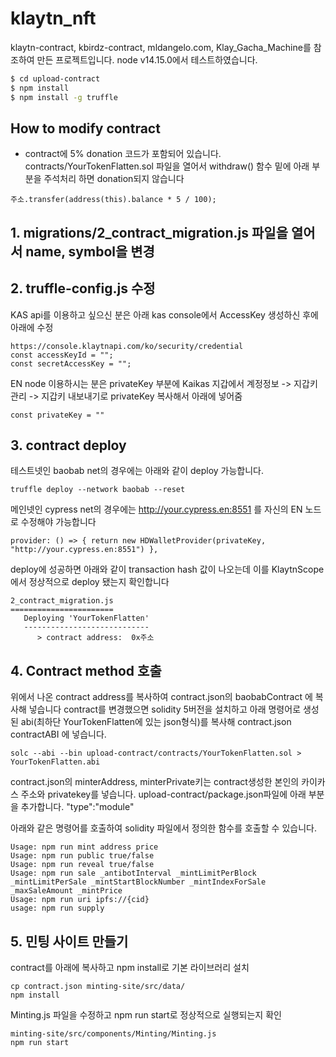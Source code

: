 # klaytn_nft

klaytn-contract, kbirdz-contract, mldangelo.com, Klay_Gacha_Machine를 참조하여 만든 프로젝트입니다.
node v14.15.0에서 테스트하였습니다.

```bash
$ cd upload-contract
$ npm install
$ npm install -g truffle
```

##  How to modify contract
* contract에 5% donation 코드가 포함되어 있습니다.
contracts/YourTokenFlatten.sol 파일을 열어서 withdraw() 함수 밑에 아래 부분을 주석처리 하면 donation되지 않습니다
```
주소.transfer(address(this).balance * 5 / 100);
```

## 1. migrations/2_contract_migration.js 파일을 열어서 name, symbol을 변경

##  2. truffle-config.js 수정
KAS api를 이용하고 싶으신 분은 아래 kas console에서 AccessKey 생성하신 후에 아래에 수정
```
https://console.klaytnapi.com/ko/security/credential
const accessKeyId = ""; 
const secretAccessKey = "";
```

EN node 이용하시는 분은 privateKey 부분에 Kaikas 지갑에서 
계정정보 -> 지갑키 관리 -> 지갑키 내보내기로 privateKey 복사해서 아래에 넣어줌
```
const privateKey = ""
```

##  3. contract deploy
테스트넷인 baobab net의 경우에는 아래와 같이 deploy 가능합니다.
```
truffle deploy --network baobab --reset
```

메인넷인 cypress net의 경우에는 http://your.cypress.en:8551 를 자신의 EN 노드로 수정해야 가능합니다
```
provider: () => { return new HDWalletProvider(privateKey, "http://your.cypress.en:8551") },
```

deploy에 성공하면 아래와 같이 transaction hash 값이 나오는데 이를  KlaytnScope에서 정상적으로 deploy 됐는지 확인합니다
```
2_contract_migration.js
=======================
   Deploying 'YourTokenFlatten'
   ----------------------------
      > contract address:  0x주소
 ```

## 4. Contract method 호출
위에서 나온 contract address를 복사하여 contract.json의 baobabContract 에 복사해 넣습니다
contract를 변경했으면 solidity 5버전을 설치하고 아래 명령어로 생성된 abi(최하단 YourTokenFlatten에 있는 json형식)를 복사해
contract.json contractABI 에 넣습니다.
```
solc --abi --bin upload-contract/contracts/YourTokenFlatten.sol > YourTokenFlatten.abi
```

contract.json의 minterAddress, minterPrivate키는 contract생성한 본인의 카이카스 주소와 privatekey를 넣습니다.
upload-contract/package.json파일에 아래 부분을 추가합니다.
"type":"module"

아래와 같은 명령어를 호출하여 solidity 파일에서 정의한 함수를 호출할 수 있습니다.
```
Usage: npm run mint address price
Usage: npm run public true/false
Usage: npm run reveal true/false
Usage: npm run sale _antibotInterval _mintLimitPerBlock _mintLimitPerSale _mintStartBlockNumber _mintIndexForSale _maxSaleAmount _mintPrice
Usage: npm run uri ipfs://{cid}
usage: npm run supply
```

## 5. 민팅 사이트 만들기
contract를 아래에 복사하고 npm install로 기본 라이브러리 설치
```
cp contract.json minting-site/src/data/
npm install
```

Minting.js 파일을 수정하고 npm run start로 정상적으로 실행되는지 확인
```
minting-site/src/components/Minting/Minting.js
npm run start
```


